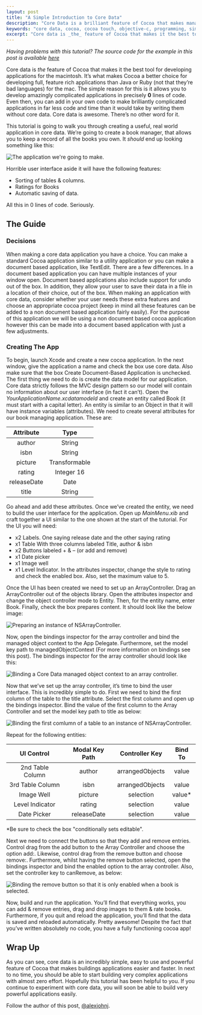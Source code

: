 ```yaml
---
layout: post
title: "A Simple Introduction to Core Data"
description: "Core Data is a brilliant feature of Cocoa that makes managing persistent data easy. This post is a simple introduction to using the Core Data framework" 
keywords: "core data, cocoa, cocoa touch, objective-c, programming, simple"
excerpt: "Core data is _the_ feature of Cocoa that makes it the best tool for developing applications for the macintosh. It’s what makes Cocoa a better choice for developing full, feature rich applications than Java or Ruby (not that they’re bad languages) for the mac. The simple reason for this is it allows you to develop amazingly complicated applications in precisely **0** lines of code. Even then, you can add in your own code to make brilliantly complicated applications in far less code and time than it would take by writing them without core data. Core data is awesome. There’s no other word for it."
---
```


*Having problems with this tutorial? The source code for the example in this post is available [here](https://github.com/alexjohnj/simplecode-sample-source/tree/master/2011/05/A%20Simple%20Introduction%20to%20Core%20Data)*


Core data is _the_ feature of Cocoa that makes it the best tool for developing applications for the macintosh. It’s what makes Cocoa a better choice for developing full, feature rich applications than Java or Ruby (not that they’re bad languages) for the mac. The simple reason for this is it allows you to develop amazingly complicated applications in precisely **0** lines of code. Even then, you can add in your own code to make brilliantly complicated applications in far less code and time than it would take by writing them without core data. Core data is awesome. There’s no other word for it.

<!--more-->

This tutorial is going to walk you through creating a useful, real world application in core data. We’re going to create a book manager, that allows you to keep a record of all the books you own. It _should_ end up looking something like this:

![The application we're going to make.](/images/posts/2011/05/aSimpleCoreDataIntroduction/screen-shot-2011-05-01-at-17-18-28.png)

Horrible user interface aside it will have the following features:

- Sorting of tables & columns.
- Ratings for Books
- Automatic saving of data.

All this in 0 lines of code. Seriously.

The Guide
---------

### Decisions ###

When making a core data application you have a choice. You can make a standard Cocoa application similar to a utility application or you can make a document based application, like TextEdit. There are a few differences. In a document based application you can have multiple instances of your window open. Document based applications also include support for undo out of the box. In addition, they allow your user to save their data in a file in a location of their choice, out of the box. When making an application with core data, consider whether your user needs these extra features and choose an appropriate cocoa project (keep in mind all these features can be added to a non document based application fairly easily). For the purpose of this application we will be using a non document based cocoa application however this can be made into a document based application with just a few adjustments.

### Creating The App ###

To begin, launch Xcode and create a new cocoa application. In the next window, give the application a name and check the box use core data. Also make sure that the box Create Document-Based Application is unchecked. The first thing we need to do is create the data model for our application. Core data strictly follows the MVC design pattern so our model will contain no information about our user interface (in fact it can’t). Open the *YourApplicationName.xcdatamodeld* and create an entity called Book (it must start with a capital letter). An entity is similar to an Object in that it will have instance variables (attributes). We need to create several attributes for our book managing application. These are:

|  Attribute  |      Type     |  
| :---------: | :-----------: |  
|   author    |     String    |  
|    isbn     |     String    |  
|   picture   | Transformable |  
|   rating    |   Integer 16  |  
| releaseDate |      Date     |  
|    title    |     String    |  

Go ahead and add these attributes. Once we’ve created the entity, we need to build the user interface for the application. Open up *MainMenu.xib* and craft together a UI similar to the one shown at the start of the tutorial. For the UI you will need:

- x2 Labels. One saying release date and the other saying rating
- x1 Table With three columns labeled Title, author & isbn
- x2 Buttons labeled + & – (or add and remove)
- x1 Date picker
- x1 Image well
- x1 Level Indicator. In the attributes inspector, change the style to rating and check the enabled box. Also, set the maximum value to 5.

Once the UI has been created we need to set up an ArrayController. Drag an ArrayController out of the objects library. Open the attributes inspector and change the object controller mode to Entity. Then, for the entity name, enter Book. Finally, check the box prepares content. It should look like the below image:

![Preparing an instance of NSArrayController.](/images/posts/2011/05/aSimpleCoreDataIntroduction/setting-nsarraycontroller-entity.png)

Now, open the bindings inspector for the array controller and bind the managed object context to the App Delegate. Furthermore, set the model key path to managedObjectContext (For more information on bindings see this post). The bindings inspector for the array controller should look like this:

![Binding a Core Data managed object context to an array controller.](/images/posts/2011/05/aSimpleCoreDataIntroduction/nsarraycontroller-bindings.png)

Now that we’ve set up the array controller, it’s time to bind the user interface. This is incredibly simple to do. First we need to bind the first column of the table to the title attribute. Select the first column and open up the bindings inspector. Bind the value of the first column to the Array Controller and set the model key path to title as below:

![Binding the first comlumn of a table to an instance of NSArrayController.](/images/posts/2011/05/aSimpleCoreDataIntroduction/binding-value-to-array-controller.png)

Repeat for the following entities:

|    UI Control    | Modal Key Path |  Controller Key | Bind To |  
| :--------------: | :------------: | :-------------: | :-----: |  
| 2nd Table Column |     author     | arrangedObjects |  value  |  
| 3rd Table Column |      isbn      | arrangedObjects |  value  |  
|    Image Well    |     picture    |    selection    |  value* |  
| Level Indicator  |     rating     |    selection    |  value  |  
|   Date Picker    |   releaseDate  |    selection    |  value  |  

*Be sure to check the box "conditionally sets editable".

Next we need to connect the buttons so that they add and remove entries. Control drag from the add button to the Array Controller and choose the option add:. Likewise, control drag from the remove button and choose remove:. Furthermore, whilst having the remove button selected, open the bindings inspector and bind the enabled option to the array controller. Also, set the controller key to canRemove, as below:

![Binding the remove button so that it is only enabled when a book is selected.](/images/posts/2011/05/aSimpleCoreDataIntroduction/binding-remove-enabled-to-array-controller.png)

Now, build and run the application. You’ll find that everything works, you can add & remove entries, drag and drop images to them & rate books. Furthermore, if you quit and reload the application, you’ll find that the data is saved and reloaded automatically. Pretty awesome! Despite the fact that you’ve written absolutely no code, you have a fully functioning cocoa app!

Wrap Up
-------

As you can see, core data is an incredibly simple, easy to use and powerful feature of Cocoa that makes buildings applications easier and faster. In next to no time, you should be able to start building very complex applications with almost zero effort. Hopefully this tutorial has been helpful to you. If you continue to experiment with core data, you will soon be able to build very powerful applications easily.

Follow the author of this post, [@alexjohnj](http://twitter.com/alexjohnj).